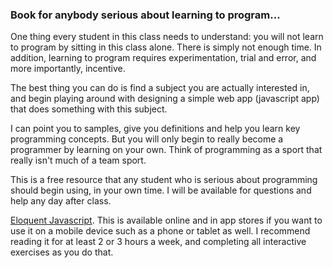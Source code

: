 ### Book for anybody serious about learning to program...

One thing every student in this class needs to understand: you will not learn to program by sitting in this class alone. There is simply not enough time. In addition, learning to program requires experimentation, trial and error, and more importantly, incentive.

The best thing you can do is find a subject you are actually interested in, and begin playing around with designing a simple web app (javascript app) that does something with this subject.

I can point you to samples, give you definitions and help you learn key programming concepts. But you will only begin to really become a programmer by learning on your own. Think of programming as a sport that really isn't much of a team sport. 

This is a free resource that any student who is serious about programming should begin using, in your own time. I will be available for questions and help any day after class.

[Eloquent Javascript](http://eloquentjavascript.net/).  This is available online and in app stores if you want to use it on a mobile device such as a phone or tablet as well. I recommend reading it for at least 2 or 3 hours a week, and completing all interactive exercises as you do that.